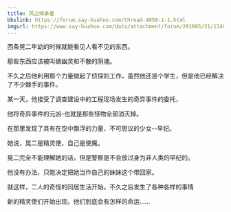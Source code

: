 ```yaml
---
title: 风之继承者
bbslink: https://forum.say-huahuo.com/thread-4058-1-1.html
imgurl: https://www.say-huahuo.com/data/attachment/forum/201603/21/134835dlwwwp68xo5l881m.jpg
---
```


西条晃二年幼的时候就能看见人看不见的东西。

那些东西应该被叫做幽灵和不散的阴魂。


不久之后他利用那个力量做起了侦探的工作，虽然他还是个学生，但是他已经解决了不少棘手的事件。

某一天，他接受了调查建设中的工程现场发生的奇异事件的委托，

他将奇异事件的元凶-也就是那些怪物全部消灭掉。

在那里发现了具有在空中飘浮的力量、不可思议的少女--早纪。

她说，晃二是精灵使，自己是使魔。

晃二完全不能理解她的话，但是警察是不会放过身为非人类的早纪的。

他没有办法，只能决定把她当作自己的妹妹这个带回家。

就这样，二人的奇怪的同居生活开始。不久之后发生了各种各样的事情

新的精灵使们开始出现。他们到底会有怎样的命运......<!--more-->
